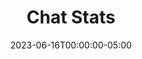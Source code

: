 ---
layout: ext_single
title: Chat Stats
slug: chat-stats
desc: Retrieve and search through a chat log from any Twitch VOD.  
category: twitch
date: '2023-06-16T00:00:00-05:00'
permalink: extensions/twitch/:slug
download_url: https://christinak.itch.io/chat-stats
developer_name: Christina K.
developer_url: https://christinak.itch.io
icon_local: chat_stats_ico.png
trailer: https://www.youtube.com/embed/BNRxS6fz4O0
screenshots_local: chat_stats_screenshot.png, chat_logs_ex.png, chat_logs_ex2.png, chat_logs_ex3.png, chat_logs_ex4.png, chat_logs_ex5.png, chat_logs_ex6.png
version: 1.0
sammi_version: '2023.2.1^'
platform: Twitch
overview: |
    <div class="alert alert-info mt-3" role="alert">Currently available to my <a href="https://www.patreon.com/Christinna">Patrons as an early access perk.</a></div>

    Extension that enables you to gather, analyze, and visualize Twitch VOD chat data. Easy to install, extremely customizable and requires no prior setup!

    ##### Features
    - Retrieve chat transcript from recent or specific Twitch VOD
    - Gather chat statistics such as total message count, unique chat participants, frequently used words, and most active users
    - Generate word cloud image based on chat messages
    - Create participation tree image of the top chatters
    - Generate a chat summary using ChatGPT
    - Automated Discord posting feature for all collected data
    - High level of customization

    **Important Note**  

    The extension utilizes an unofficial Twitch API endpoint. It could stop functioning or need an update due to API changes. It does not use your Twitch credentials in any way. 

    *Icon generated by OpenAI*
setup: |
    1. Update both SAMMI Core and Bridge to the latest version via SAMMI Updater.
    2. Install the extension.
    3. Ensure your Bridge is running at all times while using the extension.
         <div class="alert alert-warning mt-2" role="alert">This extension only works with Bridge running in OBS dock. If you are running Bridge in a browser other than OBS dock, you must keep the Bridge tab active at all times in order to use the extension.</div>
    4. Open red Settings button and fill out the commands **Twitch Chat Stats Init**, **Twitch Chat Stats Word Cloud Settings** and **Twitch Chat Stats Participation Tree Settings** shown below. 

    ##### Twitch Chat Stats Init

    | Box Name | Description|
    |--------|-------|
    |Twitch Channel Name | Name of your Twitch (Streaming) Channel |
    |Twitch Bot Name | Name of your Twitch Bot Channel (for message filtering purposes) |
    |Primary Stream Language | Select dominant chat language from dropdown (English stop words included automatically) |
    |Generate Word Cloud | Check if word cloud image should be generated |
    |Generate Participation Tree | Check if participation tree image should be generated |
    |Generate Summary | Check if a chat summary should be generated; ChatGPT extension required |
    {:class='table table-secondary w-auto table-hover'} 

    ##### Twitch Chat Stats Word Cloud Settings (optional)
    These optional settings allow you to customize the word cloud. If left blank, the defaults will be applied.

    | Box Name | Description|
    |--------|-------|
    |Width | Specify image width (default is 600) |
    |Height | Specify image height (default is 600) |
    |Background Color | Choose image background color (default is transparent) |
    |Font Family | Specify the font family (default is serif) |
    |Font Scale | Indicate the size of the largest font (default is 25) |
    |Max Words | Set the maximum number of words to display (default is 100) |
    |Colors | Provide an array of colors for words in hex format (defaults to random colors if 'Random' box is checked or this box is empty) |
    {:class='table table-secondary w-auto table-hover' }

    <div class="row">
    <div class="col">
    <img src="/assets/images/extensions/chat_logs_ex3.png" class="figure-img dimg-fluid rounded w-100 liquidRaw" alt="Word Cloud Example" title="Word Cloud Example">
    </div>
    <div class="col">
    <img src="/assets/images/extensions/chat_logs_ex4.png" class="figure-img dimg-fluid rounded w-100 liquidRaw" alt="Word Cloud Example" title="Word Cloud Example">
    </div>
    </div>
    <br>



    ##### Twitch Chat Stats Participation Tree Settings (optional)
    These optional settings allow you to customize the participation tree. If left blank, the defaults will be applied.

    | Box Name | Description|
    |--------|-------|
    |Max Viewers | Maximum viewers to display in the tree |
    |Display Labels As | Display labels as username text or profile image with a username |
    |Background Color | Background color of the tree. Check 'Random' for varied colors for each section |
    |Font | Font for the tree labels from the list provided |
    |Text Color | Text color for the tree labels |
    |Spacing | Spacing in pixels for the individual rectangles in the tree |
    |Border Width | Border width in pixels for the individual rectangles in the tree |
    |Border Color | Border color for the individual rectangles in the tree |
    {:class='table table-secondary w-auto table-hover' }

    <div class="row">
    <div class="col">
        <img src="/assets/images/extensions/chat_logs_ex2.png" class="figure-img img-fluid rounded w-100 liquidRaw" alt="Participation Tree Example" title="Participation Tree (only text) Example">
    </div>
    <div class="col">
        <img src="/assets/images/extensions/chat_logs_ex5.png" class="figure-img img-fluid rounded w-100 liquidRaw" alt="Participation Tree Example" title="Participation Tree (profile images) Example">
    </div>
    </div>
    <br>
    ##### Get Chat Stats from Last Stream or Specific VOD

    This button retrieves chat analytics from your latest broadcast or selected VOD.

    <div class="alert alert-warning mt-2" role="alert">Ensure the Settings button has been properly configured before running this command.</div>

    | Box Name | Description|
    |--------|-------|
    |Twitch VOD ID | Twitch video ID from which chat data is extracted (leave empty to grab your latest VOD) |
    |Save Variable As | Name of the variable to save the result into |
    {:class='table table-secondary w-auto table-hover' } 

    The Save Variable As will be retrieved as an object with the following keys: 

    | Key | Description |
    | totalMessages | The total number of chat messages sent |
    | topWords | An array of the most frequently used chat words (up to 100)<br>- Although stop words are eliminated, some may still appear |
    | wordCloud | Complete path to the word cloud file (in png format) |
    | uniqueChatters | Total count of distinct chat participants |
    | topChatters | An array of the most engaged chatters (up to 100) |
    | participationPercentage | An object listing chatters by percentage contribution<br>- For instance, a key cyanidesugar with a value of 50 means cyanidesugar contributed 50% of the total chat messages |
    | participationTree | Complete path to the participation tree file (in png format) |
    | summary | A generated summary of the chat from the streamer's perspective<br>- For example, 'Today I've had a great stream playing this game and discussing various topics with my viewers.'<br>- Will be produced in the primary language set in your INIT button<br>- Be aware that it might occasionally yield inaccurate results |
    | vodLink | Full link to the Twitch VOD |
    {:class='table table-secondary w-auto table-hover' } 

    Example Object JSON: 
     ```
    { 
        "totalMessages": 101,
        "vodLink": "https://www.twitch.tv/videos/123456789", 
        "participationPercentage": { 
            "christinna": "16.83",
            "silverlink": "29.70",
            "sebas": "23.76"
        }, 
        "summary": "Hey hey! During my stream we played Dark Souls 3 and we kept dying...", 
        "topWords": [ "DIED", "game", "dog", "souls", "played" ], 
        "topChatters": [ "christinna", "silverlink", "sebas" ], 
        "participationTree": "e:/stream/sammi core/Ext/Twitch_Chat_Stats/participationTree_123456789.png", 
        "wordCloud": "e:/stream/sammi core/Ext/Twitch_Chat_Stats/wordCloud_123456789.png", 
        "uniqueChatters": 10
        }
    ```

    <img src="/assets/images/extensions/chat_logs_ex6.png" class="figure-img img-fluid rounded w-75 liquidRaw" alt="Discord Post Example" title="Discord Post Example">



    ##### Generate Sample Word Cloud

    This button generates a sample word cloud or participation tree image based on the settings from the Settings button.

    <div class="alert alert-info mt-2" role="info">This command provides a quick way to test word cloud and participation tree customization settings.</div>
privacy_collect: false
---